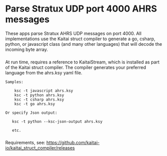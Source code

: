 # Parse Stratux UDP port 4000 AHRS messages 
These apps parse Stratux AHRS UDP messages on port 4000. All implementations use the Kaitai struct compiler to generate a go, csharp, python, or javascript class (and many other languages) that will decode the incoming byte array.

###
   At run time, requires a reference to KaitaiStream, which is installed as part of the Kaitai struct compiler. The compiler generates your preferred language from the ahrs.ksy yaml file. 
   ```
   Samples: 
       
       ksc -t javascript ahrs.ksy
       ksc -t python ahrs.ksy
       ksc -t csharp ahrs.ksy
       ksc -t go ahrs.ksy
       
   Or specify Json output:
   
      ksc -t python --ksc-json-output ahrs.ksy
      
      etc.
   
   ```
###
   Requirements, see: https://github.com/kaitai-io/kaitai_struct_compiler/releases
